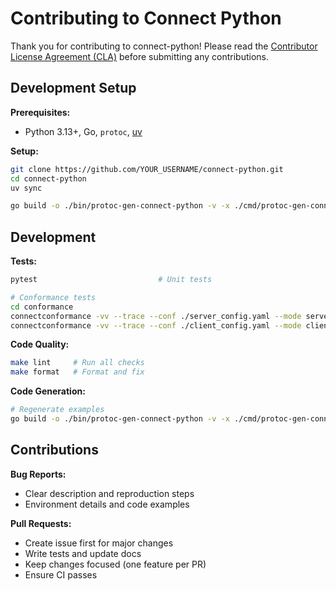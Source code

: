 # Contributing to Connect Python

Thank you for contributing to connect-python! Please read the [Contributor License Agreement (CLA)](https://site.gaudiy.com/contributor-license-agreement) before submitting any contributions.

## Development Setup

**Prerequisites:**
- Python 3.13+, Go, `protoc`, [uv](https://github.com/astral-sh/uv)

**Setup:**
```bash
git clone https://github.com/YOUR_USERNAME/connect-python.git
cd connect-python
uv sync

go build -o ./bin/protoc-gen-connect-python -v -x ./cmd/protoc-gen-connect-python
```

## Development

**Tests:**
```bash
pytest                           # Unit tests

# Conformance tests
cd conformance
connectconformance -vv --trace --conf ./server_config.yaml --mode server -- uv run python server_runner.py
connectconformance -vv --trace --conf ./client_config.yaml --mode client -- uv run python client_runner.py
```

**Code Quality:**
```bash
make lint     # Run all checks
make format   # Format and fix
```

**Code Generation:**
```bash
# Regenerate examples
go build -o ./bin/protoc-gen-connect-python -v -x ./cmd/protoc-gen-connect-python && protoc --plugin=${PWD}/bin/protoc-gen-connect-python -I . --connect-python_out=. --connect-python_opt=paths=source_relative ./examples/proto/connectrpc/eliza/v1/eliza.proto
```

## Contributions

**Bug Reports:**
- Clear description and reproduction steps
- Environment details and code examples

**Pull Requests:**
- Create issue first for major changes
- Write tests and update docs
- Keep changes focused (one feature per PR)
- Ensure CI passes
